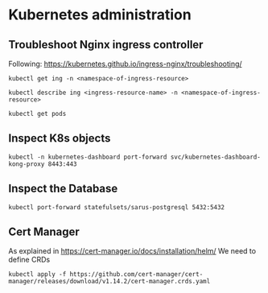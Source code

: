 # Kubernetes administration

## Troubleshoot Nginx ingress controller

Following: https://kubernetes.github.io/ingress-nginx/troubleshooting/

`kubectl get ing -n <namespace-of-ingress-resource>`

`kubectl describe ing <ingress-resource-name> -n <namespace-of-ingress-resource>`

`kubectl get pods`

## Inspect K8s objects

`kubectl -n kubernetes-dashboard port-forward svc/kubernetes-dashboard-kong-proxy 8443:443`

## Inspect the Database

`kubectl port-forward statefulsets/sarus-postgresql 5432:5432`

## Cert Manager

As explained in https://cert-manager.io/docs/installation/helm/
We need to define CRDs

`kubectl apply -f https://github.com/cert-manager/cert-manager/releases/download/v1.14.2/cert-manager.crds.yaml`

